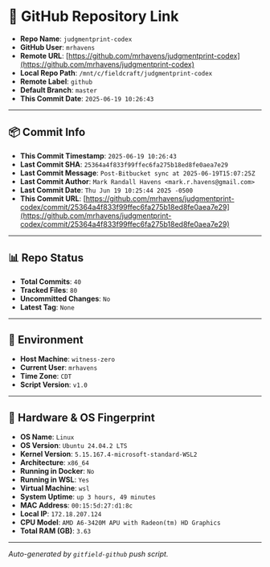 # 🔗 GitHub Repository Link

- **Repo Name**: `judgmentprint-codex`
- **GitHub User**: `mrhavens`
- **Remote URL**: [https://github.com/mrhavens/judgmentprint-codex](https://github.com/mrhavens/judgmentprint-codex)
- **Local Repo Path**: `/mnt/c/fieldcraft/judgmentprint-codex`
- **Remote Label**: `github`
- **Default Branch**: `master`
- **This Commit Date**: `2025-06-19 10:26:43`

---

## 📦 Commit Info

- **This Commit Timestamp**: `2025-06-19 10:26:43`
- **Last Commit SHA**: `25364a4f833f99ffec6fa275b18ed8fe0aea7e29`
- **Last Commit Message**: `Post-Bitbucket sync at 2025-06-19T15:07:25Z`
- **Last Commit Author**: `Mark Randall Havens <mark.r.havens@gmail.com>`
- **Last Commit Date**: `Thu Jun 19 10:25:44 2025 -0500`
- **This Commit URL**: [https://github.com/mrhavens/judgmentprint-codex/commit/25364a4f833f99ffec6fa275b18ed8fe0aea7e29](https://github.com/mrhavens/judgmentprint-codex/commit/25364a4f833f99ffec6fa275b18ed8fe0aea7e29)

---

## 📊 Repo Status

- **Total Commits**: `40`
- **Tracked Files**: `80`
- **Uncommitted Changes**: `No`
- **Latest Tag**: `None`

---

## 🧭 Environment

- **Host Machine**: `witness-zero`
- **Current User**: `mrhavens`
- **Time Zone**: `CDT`
- **Script Version**: `v1.0`

---

## 🧬 Hardware & OS Fingerprint

- **OS Name**: `Linux`
- **OS Version**: `Ubuntu 24.04.2 LTS`
- **Kernel Version**: `5.15.167.4-microsoft-standard-WSL2`
- **Architecture**: `x86_64`
- **Running in Docker**: `No`
- **Running in WSL**: `Yes`
- **Virtual Machine**: `wsl`
- **System Uptime**: `up 3 hours, 49 minutes`
- **MAC Address**: `00:15:5d:27:d1:8c`
- **Local IP**: `172.18.207.124`
- **CPU Model**: `AMD A6-3420M APU with Radeon(tm) HD Graphics`
- **Total RAM (GB)**: `3.63`

---

_Auto-generated by `gitfield-github` push script._
